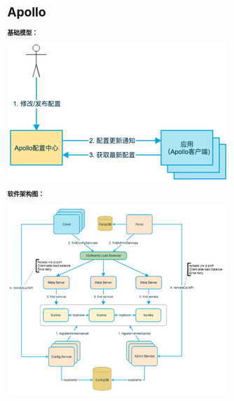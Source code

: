# Apollo

**基础模型：**

![x](../../../Resources/apollo01.jpg)

**软件架构图：**

![x](../../../Resources/apollo02.jpg)